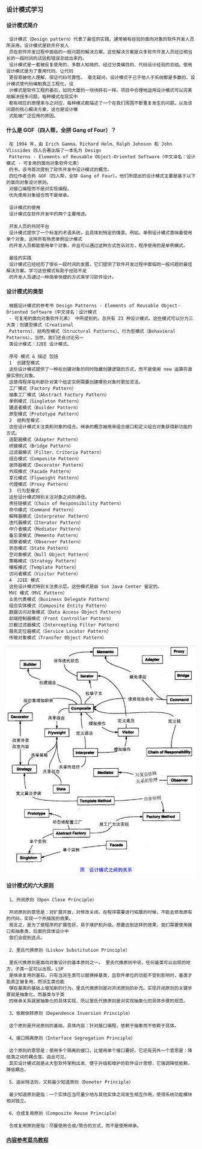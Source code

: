 ### 设计模式学习
#### 设计模式简介
     设计模式（Design pattern）代表了最佳的实践，通常被有经验的面向对象的软件开发人员所采用。设计模式是软件开发人
     员在软件开发过程中面临的一般问题的解决方案。这些解决方案是众多软件开发人员经过相当长的一段时间的试验和错误总结出来的。
     设计模式是一套被反复使用的、多数人知晓的、经过分类编目的、代码设计经验的总结。使用设计模式是为了重用代码、让代码
     更容易被他人理解、保证代码可靠性。 毫无疑问，设计模式于己于他人于系统都是多赢的，设计模式使代码编制真正工程化，设
     计模式是软件工程的基石，如同大厦的一块块砖石一样。项目中合理地运用设计模式可以完美地解决很多问题，每种模式在现实中
     都有相应的原理来与之对应，每种模式都描述了一个在我们周围不断重复发生的问题，以及该问题的核心解决方案，这也是设计模
     式能被广泛应用的原因。
#### 什么是 GOF（四人帮，全拼 Gang of Four）？
     在 1994 年，由 Erich Gamma、Richard Helm、Ralph Johnson 和 John Vlissides 四人合著出版了一本名为 Design 
     Patterns - Elements of Reusable Object-Oriented Software（中文译名：设计模式 - 可复用的面向对象软件元素） 
     的书，该书首次提到了软件开发中设计模式的概念。
     四位作者合称 GOF（四人帮，全拼 Gang of Four）。他们所提出的设计模式主要是基于以下的面向对象设计原则。
     对接口编程而不是对实现编程。
     优先使用对象组合而不是继承。     
     
     设计模式的使用
     设计模式在软件开发中的两个主要用途。
     
     开发人员的共同平台
     设计模式提供了一个标准的术语系统，且具体到特定的情景。例如，单例设计模式意味着使用单个对象，这样所有熟悉单例设计模式
     的开发人员都能使用单个对象，并且可以通过这种方式告诉对方，程序使用的是单例模式。
     
     最佳的实践
     设计模式已经经历了很长一段时间的发展，它们提供了软件开发过程中面临的一般问题的最佳解决方案。学习这些模式有助于经验不足
     的开发人员通过一种简单快捷的方式来学习软件设计。
#### 设计模式的类型
     根据设计模式的参考书 Design Patterns - Elements of Reusable Object-Oriented Software（中文译名：设计模式 
     - 可复用的面向对象软件元素） 中所提到的，总共有 23 种设计模式。这些模式可以分为三大类：创建型模式（Creational 
     Patterns）、结构型模式（Structural Patterns）、行为型模式（Behavioral Patterns）。当然，我们还会讨论另一
     类设计模式：J2EE 设计模式。
     
     序号	模式 & 描述	包括
     1	创建型模式
     这些设计模式提供了一种在创建对象的同时隐藏创建逻辑的方式，而不是使用 new 运算符直接实例化对象。
     这使得程序在判断针对某个给定实例需要创建哪些对象时更加灵活。	
     工厂模式（Factory Pattern）
     抽象工厂模式（Abstract Factory Pattern）
     单例模式（Singleton Pattern）
     建造者模式（Builder Pattern）
     原型模式（Prototype Pattern）
     2	结构型模式
     这些设计模式关注类和对象的组合。继承的概念被用来组合接口和定义组合对象获得新功能的方式。	
     适配器模式（Adapter Pattern）
     桥接模式（Bridge Pattern）
     过滤器模式（Filter、Criteria Pattern）
     组合模式（Composite Pattern）
     装饰器模式（Decorator Pattern）
     外观模式（Facade Pattern）
     享元模式（Flyweight Pattern）
     代理模式（Proxy Pattern）
     3	行为型模式
     这些设计模式特别关注对象之间的通信。	
     责任链模式（Chain of Responsibility Pattern）
     命令模式（Command Pattern）
     解释器模式（Interpreter Pattern）
     迭代器模式（Iterator Pattern）
     中介者模式（Mediator Pattern）
     备忘录模式（Memento Pattern）
     观察者模式（Observer Pattern）
     状态模式（State Pattern）
     空对象模式（Null Object Pattern）
     策略模式（Strategy Pattern）
     模板模式（Template Pattern）
     访问者模式（Visitor Pattern）
     4	J2EE 模式
     这些设计模式特别关注表示层。这些模式是由 Sun Java Center 鉴定的。	
     MVC 模式（MVC Pattern）
     业务代表模式（Business Delegate Pattern）
     组合实体模式（Composite Entity Pattern）
     数据访问对象模式（Data Access Object Pattern）
     前端控制器模式（Front Controller Pattern）
     拦截过滤器模式（Intercepting Filter Pattern）
     服务定位器模式（Service Locator Pattern）
     传输对象模式（Transfer Object Pattern） 
![DESIGNPATTERNS00](https://github.com/licslan/interview-ing/raw/master/ALL-THING/DESIGNPATTERNS/the-relationship-between-design-patterns.jpg)
#### 设计模式的六大原则
     1、开闭原则（Open Close Principle）
     
     开闭原则的意思是：对扩展开放，对修改关闭。在程序需要进行拓展的时候，不能去修改原有的代码，实现一个热插拔的效果。
     简言之，是为了使程序的扩展性好，易于维护和升级。想要达到这样的效果，我们需要使用接口和抽象类，后面的具体设计中
     我们会提到这点。
     
     2、里氏代换原则（Liskov Substitution Principle）
     
     里氏代换原则是面向对象设计的基本原则之一。 里氏代换原则中说，任何基类可以出现的地方，子类一定可以出现。LSP 
     是继承复用的基石，只有当派生类可以替换掉基类，且软件单位的功能不受到影响时，基类才能真正被复用，而派生类也能
     够在基类的基础上增加新的行为。里氏代换原则是对开闭原则的补充。实现开闭原则的关键步骤就是抽象化，而基类与子类
     的继承关系就是抽象化的具体实现，所以里氏代换原则是对实现抽象化的具体步骤的规范。
     
     3、依赖倒转原则（Dependence Inversion Principle）
     
     这个原则是开闭原则的基础，具体内容：针对接口编程，依赖于抽象而不依赖于具体。
     
     4、接口隔离原则（Interface Segregation Principle）
     
     这个原则的意思是：使用多个隔离的接口，比使用单个接口要好。它还有另外一个意思是：降低类之间的耦合度。由此可见，
     其实设计模式就是从大型软件架构出发、便于升级和维护的软件设计思想，它强调降低依赖，降低耦合。
     
     5、迪米特法则，又称最少知道原则（Demeter Principle）
     
     最少知道原则是指：一个实体应当尽量少地与其他实体之间发生相互作用，使得系统功能模块相对独立。
     
     6、合成复用原则（Composite Reuse Principle）
     
     合成复用原则是指：尽量使用合成/聚合的方式，而不是使用继承。   
     
#### [内容参考菜鸟教程](https://www.runoob.com/design-pattern)           